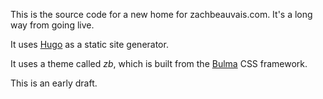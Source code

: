 This is the source code for a new home for zachbeauvais.com. It's a long way from going live.

It uses [Hugo][] as a static site generator.

It uses a theme called *zb*, which is built from the [Bulma][] CSS framework.

This is an early draft. 

[Hugo]: http://gohugo.io/
[Bulma]: github.com/jgthms/bulma